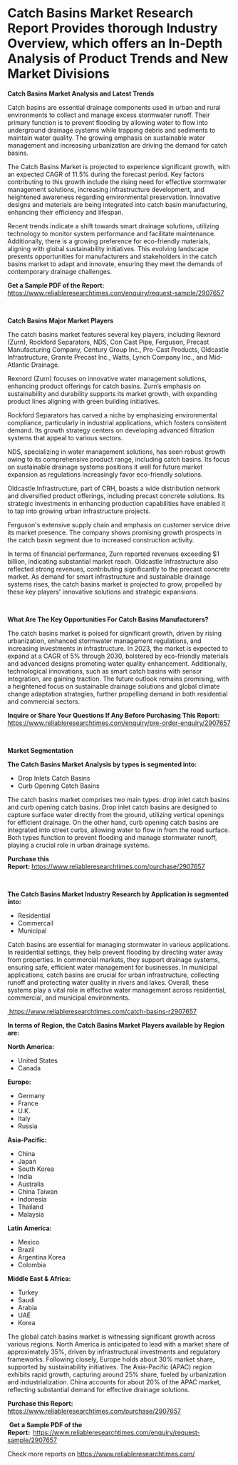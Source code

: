 <p><h1>Catch Basins Market Research Report Provides thorough Industry Overview, which offers an In-Depth Analysis of Product Trends and New Market Divisions</h1></p><p><strong>Catch Basins Market Analysis and Latest Trends</strong></p>
<p><p>Catch basins are essential drainage components used in urban and rural environments to collect and manage excess stormwater runoff. Their primary function is to prevent flooding by allowing water to flow into underground drainage systems while trapping debris and sediments to maintain water quality. The growing emphasis on sustainable water management and increasing urbanization are driving the demand for catch basins.</p><p>The Catch Basins Market is projected to experience significant growth, with an expected CAGR of 11.5% during the forecast period. Key factors contributing to this growth include the rising need for effective stormwater management solutions, increasing infrastructure development, and heightened awareness regarding environmental preservation. Innovative designs and materials are being integrated into catch basin manufacturing, enhancing their efficiency and lifespan.</p><p>Recent trends indicate a shift towards smart drainage solutions, utilizing technology to monitor system performance and facilitate maintenance. Additionally, there is a growing preference for eco-friendly materials, aligning with global sustainability initiatives. This evolving landscape presents opportunities for manufacturers and stakeholders in the catch basins market to adapt and innovate, ensuring they meet the demands of contemporary drainage challenges.</p></p>
<p><strong>Get a Sample PDF of the Report:&nbsp;</strong> <a href="https://www.reliableresearchtimes.com/enquiry/request-sample/2907657?utm_campaign=2997&utm_medium=2&utm_source=Github&utm_content=ia&utm_term=12032025&utm_id=catch-basins">https://www.reliableresearchtimes.com/enquiry/request-sample/2907657</a></p>
<p>&nbsp;</p>
<p><strong>Catch Basins Major Market Players</strong></p>
<p><p>The catch basins market features several key players, including Rexnord (Zurn), Rockford Separators, NDS, Con Cast Pipe, Ferguson, Precast Manufacturing Company, Century Group Inc., Pro-Cast Products, Oldcastle Infrastructure, Granite Precast Inc., Watts, Lynch Company Inc., and Mid-Atlantic Drainage. </p><p>Rexnord (Zurn) focuses on innovative water management solutions, enhancing product offerings for catch basins. Zurn’s emphasis on sustainability and durability supports its market growth, with expanding product lines aligning with green building initiatives.</p><p>Rockford Separators has carved a niche by emphasizing environmental compliance, particularly in industrial applications, which fosters consistent demand. Its growth strategy centers on developing advanced filtration systems that appeal to various sectors.</p><p>NDS, specializing in water management solutions, has seen robust growth owing to its comprehensive product range, including catch basins. Its focus on sustainable drainage systems positions it well for future market expansion as regulations increasingly favor eco-friendly solutions.</p><p>Oldcastle Infrastructure, part of CRH, boasts a wide distribution network and diversified product offerings, including precast concrete solutions. Its strategic investments in enhancing production capabilities have enabled it to tap into growing urban infrastructure projects.</p><p>Ferguson's extensive supply chain and emphasis on customer service drive its market presence. The company shows promising growth prospects in the catch basin segment due to increased construction activity.</p><p>In terms of financial performance, Zurn reported revenues exceeding $1 billion, indicating substantial market reach. Oldcastle Infrastructure also reflected strong revenues, contributing significantly to the precast concrete market. As demand for smart infrastructure and sustainable drainage systems rises, the catch basins market is projected to grow, propelled by these key players' innovative solutions and strategic expansions.</p></p>
<p>&nbsp;</p>
<p><strong>What Are The Key Opportunities For Catch Basins Manufacturers?</strong></p>
<p><p>The catch basins market is poised for significant growth, driven by rising urbanization, enhanced stormwater management regulations, and increasing investments in infrastructure. In 2023, the market is expected to expand at a CAGR of 5% through 2030, bolstered by eco-friendly materials and advanced designs promoting water quality enhancement. Additionally, technological innovations, such as smart catch basins with sensor integration, are gaining traction. The future outlook remains promising, with a heightened focus on sustainable drainage solutions and global climate change adaptation strategies, further propelling demand in both residential and commercial sectors.</p></p>
<p><strong>Inquire or Share Your Questions If Any Before Purchasing This Report:</strong> <a href="https://www.reliableresearchtimes.com/enquiry/pre-order-enquiry/2907657?utm_campaign=2997&utm_medium=2&utm_source=Github&utm_content=ia&utm_term=12032025&utm_id=catch-basins">https://www.reliableresearchtimes.com/enquiry/pre-order-enquiry/2907657</a></p>
<p>&nbsp;</p>
<p><strong>Market Segmentation</strong></p>
<p><strong>The Catch Basins Market Analysis by types is segmented into:</strong></p>
<p><ul><li>Drop Inlets Catch Basins</li><li>Curb Opening Catch Basins</li></ul></p>
<p><p>The catch basins market comprises two main types: drop inlet catch basins and curb opening catch basins. Drop inlet catch basins are designed to capture surface water directly from the ground, utilizing vertical openings for efficient drainage. On the other hand, curb opening catch basins are integrated into street curbs, allowing water to flow in from the road surface. Both types function to prevent flooding and manage stormwater runoff, playing a crucial role in urban drainage systems.</p></p>
<p><strong>Purchase this Report:&nbsp;</strong><a href="https://www.reliableresearchtimes.com/purchase/2907657?utm_campaign=2997&utm_medium=2&utm_source=Github&utm_content=ia&utm_term=12032025&utm_id=catch-basins">https://www.reliableresearchtimes.com/purchase/2907657</a></p>
<p>&nbsp;</p>
<p><strong>The Catch Basins Market Industry Research by Application is segmented into:</strong></p>
<p><ul><li>Residential</li><li>Commercail</li><li>Municipal</li></ul></p>
<p><p>Catch basins are essential for managing stormwater in various applications. In residential settings, they help prevent flooding by directing water away from properties. In commercial markets, they support drainage systems, ensuring safe, efficient water management for businesses. In municipal applications, catch basins are crucial for urban infrastructure, collecting runoff and protecting water quality in rivers and lakes. Overall, these systems play a vital role in effective water management across residential, commercial, and municipal environments.</p></p>
<p><a href="https://www.reliableresearchtimes.com/catch-basins-r2907657?utm_campaign=2997&utm_medium=2&utm_source=Github&utm_content=ia&utm_term=12032025&utm_id=catch-basins">&nbsp;https://www.reliableresearchtimes.com/catch-basins-r2907657</a></p>
<p><strong>In terms of Region, the Catch Basins Market Players available by Region are:</strong></p>
<p>
    <p> <strong> North America: </strong>
        <ul>
            <li>United States</li>
            <li>Canada</li>
        </ul>
        </p> 
    <p> <strong> Europe: </strong>
        <ul>
            <li>Germany</li>
            <li>France</li>
            <li>U.K.</li>
            <li>Italy</li>
            <li>Russia</li>
        </ul>
        </p> 
    <p> <strong> Asia-Pacific: </strong>
        <ul>
            <li>China</li>
            <li>Japan</li>
            <li>South Korea</li>
            <li>India</li>
            <li>Australia</li>
            <li>China Taiwan</li>
            <li>Indonesia</li>
            <li>Thailand</li>
            <li>Malaysia</li>
        </ul>
        </p> 
    <p> <strong> Latin America: </strong>
        <ul>
            <li>Mexico</li>
            <li>Brazil</li>
            <li>Argentina Korea</li>
            <li>Colombia</li>
        </ul>
        </p> 
    <p> <strong> Middle East & Africa: </strong>
        <ul>
            <li>Turkey</li>
            <li>Saudi</li>
            <li>Arabia</li>
            <li>UAE</li>
            <li>Korea</li>
        </ul>
    </p>
    </p>
<p><p>The global catch basins market is witnessing significant growth across various regions. North America is anticipated to lead with a market share of approximately 35%, driven by infrastructural investments and regulatory frameworks. Following closely, Europe holds about 30% market share, supported by sustainability initiatives. The Asia-Pacific (APAC) region exhibits rapid growth, capturing around 25% share, fueled by urbanization and industrialization. China accounts for about 20% of the APAC market, reflecting substantial demand for effective drainage solutions.</p></p>
<p><strong>Purchase this Report: </strong><a href="https://www.reliableresearchtimes.com/purchase/2907657?utm_campaign=2997&utm_medium=2&utm_source=Github&utm_content=ia&utm_term=12032025&utm_id=catch-basins">https://www.reliableresearchtimes.com/purchase/2907657</a></p>
<p>&nbsp;<strong>Get a Sample PDF of the Report:&nbsp;&nbsp;</strong><a href="https://www.reliableresearchtimes.com/enquiry/request-sample/2907657?utm_campaign=2997&utm_medium=2&utm_source=Github&utm_content=ia&utm_term=12032025&utm_id=catch-basins">https://www.reliableresearchtimes.com/enquiry/request-sample/2907657</a></p>
<p><strong></strong></p>
<p>Check more reports on <a href="https://www.reliableresearchtimes.com/?utm_campaign=2997&utm_medium=2&utm_source=Github&utm_content=ia&utm_term=12032025&utm_id=catch-basins">https://www.reliableresearchtimes.com/</a></p>